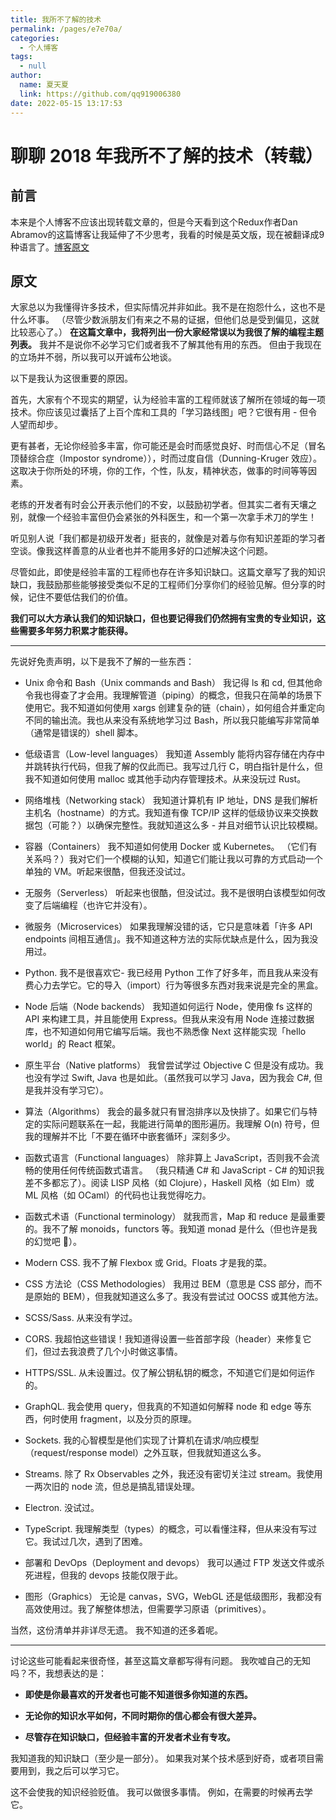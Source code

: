 ```yaml
---
title: 我所不了解的技术
permalink: /pages/e7e70a/
categories: 
  - 个人博客
tags: 
  - null
author: 
  name: 夏天夏
  link: https://github.com/qq919006380
date: 2022-05-15 13:17:53
---
```

# 聊聊 2018 年我所不了解的技术（转载）

## 前言  
本来是个人博客不应该出现转载文章的，但是今天看到这个Redux作者Dan Abramov的这篇博客让我延伸了不少思考，我看的时候是英文版，现在被翻译成9种语言了。[博客原文](https://overreacted.io/zh-hans/things-i-dont-know-as-of-2018/)

## 原文
大家总以为我懂得许多技术，但实际情况并非如此。我不是在抱怨什么，这也不是什么坏事。 （尽管少数派朋友们有来之不易的证据，但他们总是受到偏见，这就比较恶心了。） 
**在这篇文章中，我将列出一份大家经常误以为我很了解的编程主题列表。** 
我并不是说你不必学习它们或者我不了解其他有用的东西。 但由于我现在的立场并不弱，所以我可以开诚布公地谈。

以下是我认为这很重要的原因。

首先，大家有个不现实的期望，认为经验丰富的工程师就该了解所在领域的每一项技术。你应该见过囊括了上百个库和工具的「学习路线图」吧？它很有用 - 但令人望而却步。

更有甚者，无论你经验多丰富，你可能还是会时而感觉良好、时而信心不足（冒名顶替综合症（Impostor syndrome）），时而过度自信（Dunning-Kruger 效应）。这取决于你所处的环境，你的工作，个性，队友，精神状态，做事的时间等等因素。

老练的开发者有时会公开表示他们的不安，以鼓励初学者。但其实二者有天壤之别，就像一个经验丰富但仍会紧张的外科医生，和一个第一次拿手术刀的学生！

听见别人说「我们都是初级开发者」挺丧的，就像是对着与你有知识差距的学习者空谈。像我这样善意的从业者也并不能用多好的口述解决这个问题。

尽管如此，即使是经验丰富的工程师也存在许多知识缺口。这篇文章写了我的知识缺口，我鼓励那些能够接受类似不足的工程师们分享你们的经验见解。但分享的时候，记住不要低估我们的价值。

**我们可以大方承认我们的知识缺口，但也要记得我们仍然拥有宝贵的专业知识，这些需要多年努力积累才能获得。**

---

先说好免责声明，以下是我不了解的一些东西：

- Unix 命令和 Bash（Unix commands and Bash） 我记得 ls 和 cd, 但其他命令我也得查了才会用。我理解管道（piping）的概念，但我只在简单的场景下使用它。我不知道如何使用 xargs 创建复杂的链（chain），如何组合并重定向不同的输出流。我也从来没有系统地学习过 Bash，所以我只能编写非常简单（通常是错误的）shell 脚本。

- 低级语言（Low-level languages） 我知道 Assembly 能将内容存储在内存中并跳转执行代码，但我了解的仅此而已。我写过几行 C，明白指针是什么，但我不知道如何使用 malloc 或其他手动内存管理技术。从来没玩过 Rust。

- 网络堆栈（Networking stack） 我知道计算机有 IP 地址，DNS 是我们解析主机名（hostname）的方式。我知道有像 TCP/IP 这样的低级协议来交换数据包（可能？）以确保完整性。我就知道这么多 - 并且对细节认识比较模糊。

- 容器（Containers） 我不知道如何使用 Docker 或 Kubernetes。 （它们有关系吗？）我对它们一个模糊的认知，知道它们能让我以可靠的方式启动一个单独的 VM。听起来很酷，但我还没试过。

- 无服务（Serverless） 听起来也很酷，但没试过。我不是很明白该模型如何改变了后端编程（也许它并没有）。

- 微服务（Microservices） 如果我理解没错的话，它只是意味着「许多 API endpoints 间相互通信」。我不知道这种方法的实际优缺点是什么，因为我没用过。

- Python. 我不是很喜欢它- 我已经用 Python 工作了好多年，而且我从来没有费心力去学它。它的导入（import）行为等很多东西对我来说是完全的黑盒。

- Node 后端（Node backends） 我知道如何运行 Node，使用像 fs 这样的 API 来构建工具，并且能使用 Express。但我从来没有用 Node 连接过数据库，也不知道如何用它编写后端。我也不熟悉像 Next 这样能实现「hello world」的 React 框架。

- 原生平台（Native platforms） 我曾尝试学过 Objective C 但是没有成功。我也没有学过 Swift, Java 也是如此。（虽然我可以学习 Java，因为我会 C#, 但是我并没有学习它）。

- 算法（Algorithms） 我会的最多就只有冒泡排序以及快排了。如果它们与特定的实际问题联系在一起，我能进行简单的图形遍历。我理解 O(n) 符号，但我的理解并不比「不要在循环中嵌套循环」深刻多少。

- 函数式语言（Functional languages） 除非算上 JavaScript，否则我不会流畅的使用任何传统函数式语言。 （我只精通 C# 和 JavaScript - C# 的知识我差不多都忘了）。阅读 LISP 风格（如 Clojure），Haskell 风格（如 Elm）或 ML 风格（如 OCaml）的代码也让我觉得吃力。

- 函数式术语（Functional terminology） 就我而言，Map 和 reduce 是最重要的。我不了解 monoids，functors 等。我知道 monad 是什么（但也许是我的幻觉吧 🤣）。

- Modern CSS. 我不了解 Flexbox 或 Grid。Floats 才是我的菜。

- CSS 方法论（CSS Methodologies） 我用过 BEM（意思是 CSS 部分，而不是原始的 BEM），但我就知道这么多了。我没有尝试过 OOCSS 或其他方法。

- SCSS/Sass. 从来没有学过。

- CORS. 我超怕这些错误！我知道得设置一些首部字段（header）来修复它们，但过去我浪费了几个小时做这事情。

- HTTPS/SSL. 从未设置过。仅了解公钥私钥的概念，不知道它们是如何运作的。

- GraphQL. 我会使用 query，但我真的不知道如何解释 node 和 edge 等东西，何时使用 fragment，以及分页的原理。

- Sockets. 我的心智模型是他们实现了计算机在请求/响应模型（request/response model）之外互联，但我就知道这么多。

- Streams. 除了 Rx Observables 之外，我还没有密切关注过 stream。我使用一两次旧的 node 流，但总是搞乱错误处理。

- Electron. 没试过。

- TypeScript. 我理解类型（types）的概念，可以看懂注释，但从来没有写过它。我试过几次，遇到了困难。

- 部署和 DevOps（Deployment and devops） 我可以通过 FTP 发送文件或杀死进程，但我的 devops 技能仅限于此。

- 图形（Graphics） 无论是 canvas，SVG，WebGL 还是低级图形，我都没有高效使用过。我了解整体想法，但需要学习原语（primitives）。

当然，这份清单并非详尽无遗。 我不知道的还多着呢。

---

讨论这些可能看起来很奇怪，甚至这篇文章都写得有问题。 我吹嘘自己的无知吗？不，我想表达的是：

- **即使是你最喜欢的开发者也可能不知道很多你知道的东西。**

- **无论你的知识水平如何，不同时期你的信心都会有很大差异。**

- **尽管存在知识缺口，但经验丰富的开发者术业有专攻。**

我知道我的知识缺口（至少是一部分）。 如果我对某个技术感到好奇，或者项目需要用到，我之后可以学习它。

这不会使我的知识经验贬值。 我可以做很多事情。 例如，在需要的时候再去学它。

